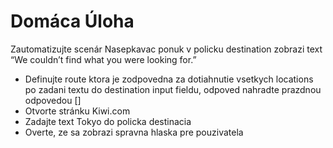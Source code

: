 # Domáca Úloha

Zautomatizujte scenár Nasepkavac ponuk v policku destination zobrazi text “We couldn’t find what you were looking for.” 

- Definujte route ktora je zodpovedna za dotiahnutie vsetkych locations po zadani textu do destination input fieldu, odpoved nahradte prazdnou odpovedou []
- Otvorte stránku Kiwi.com
- Zadajte text Tokyo do policka destinacia
- Overte, ze sa zobrazi spravna hlaska pre pouzivatela
